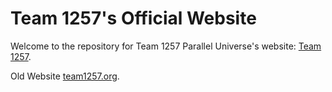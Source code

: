 # Team 1257's Official Website
Welcome to the repository for  Team 1257 Parallel Universe's website: [Team 1257](https://frc1257.github.io/team-website/).


Old Website [team1257.org](http://team1257.org/).
